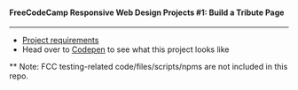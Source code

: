 #### FreeCodeCamp Responsive Web Design Projects #1: Build a Tribute Page
---
- [Project requirements](https://www.freecodecamp.org/learn/responsive-web-design/responsive-web-design-projects/build-a-tribute-page)
- Head over to [Codepen](https://codepen.io/Chung-Songyu/full/oNjpeJg) to see what this project looks like

** Note:  FCC testing-related code/files/scripts/npms are not included in this repo.
